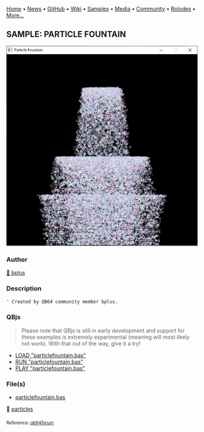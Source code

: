 [Home](https://qb64.com) • [News](../../news.md) • [GitHub](../../github.md) • [Wiki](../../wiki.md) • [Samples](../../samples.md) • [Media](../../media.md) • [Community](../../community.md) • [Rolodex](../../rolodex.md) • [More...](../../more.md)

## SAMPLE: PARTICLE FOUNTAIN

![screenshot.png](img/screenshot.png)

### Author

[🐝 bplus](../bplus.md) 

### Description

```text
' Created by QB64 community member bplus.
```

### QBjs

> Please note that QBjs is still in early development and support for these examples is extremely experimental (meaning will most likely not work). With that out of the way, give it a try!

* [LOAD "particlefountain.bas"](https://v6p9d9t4.ssl.hwcdn.net/html/5963335/index.html?src=https://qb64.com/samples/particle-fountain/src/particlefountain.bas)
* [RUN "particlefountain.bas"](https://v6p9d9t4.ssl.hwcdn.net/html/5963335/index.html?mode=auto&src=https://qb64.com/samples/particle-fountain/src/particlefountain.bas)
* [PLAY "particlefountain.bas"](https://v6p9d9t4.ssl.hwcdn.net/html/5963335/index.html?mode=play&src=https://qb64.com/samples/particle-fountain/src/particlefountain.bas)

### File(s)

* [particlefountain.bas](src/particlefountain.bas)

🔗 [particles](../particles.md)


<sub>Reference: [qb64forum](https://qb64forum.alephc.xyz/index.php?topic=2957) </sub>
